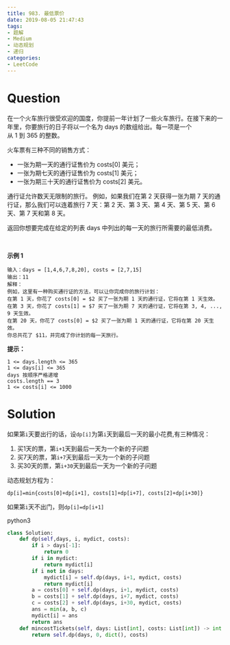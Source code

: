 ```yaml
---
title: 983. 最低票价
date: 2019-08-05 21:47:43
tags:
- 题解
- Medium
- 动态规划
- 递归
categories:
- LeetCode
---
```


# Question

在一个火车旅行很受欢迎的国度，你提前一年计划了一些火车旅行。在接下来的一年里，你要旅行的日子将以一个名为 days 的数组给出。每一项是一个从 1 到 365 的整数。

<!--more-->

火车票有三种不同的销售方式：

* 一张为期一天的通行证售价为 costs[0] 美元；
* 一张为期七天的通行证售价为 costs[1] 美元；
* 一张为期三十天的通行证售价为 costs[2] 美元。

通行证允许数天无限制的旅行。 例如，如果我们在第 2 天获得一张为期 7 天的通行证，那么我们可以连着旅行 7 天：第 2 天、第 3 天、第 4 天、第 5 天、第 6 天、第 7 天和第 8 天。

返回你想要完成在给定的列表 days 中列出的每一天的旅行所需要的最低消费。

 

**示例 1**

```
输入：days = [1,4,6,7,8,20], costs = [2,7,15]
输出：11
解释： 
例如，这里有一种购买通行证的方法，可以让你完成你的旅行计划：
在第 1 天，你花了 costs[0] = $2 买了一张为期 1 天的通行证，它将在第 1 天生效。
在第 3 天，你花了 costs[1] = $7 买了一张为期 7 天的通行证，它将在第 3, 4, ..., 9 天生效。
在第 20 天，你花了 costs[0] = $2 买了一张为期 1 天的通行证，它将在第 20 天生效。
你总共花了 $11，并完成了你计划的每一天旅行。
```

**提示：**

```
1 <= days.length <= 365
1 <= days[i] <= 365
days 按顺序严格递增
costs.length == 3
1 <= costs[i] <= 1000
```

# Solution

如果第`i`天要出行的话，设`dp[i]`为第`i`天到最后一天的最小花费,有三种情况：

1. 买1天的票，第`i+1`天到最后一天为一个新的子问题
2. 买7天的票，第`i+7`天到最后一天为一个新的子问题
2. 买30天的票，第`i+30`天到最后一天为一个新的子问题


动态规划方程为：

```
dp[i]=min{costs[0]+dp[i+1], costs[1]+dp[i+7], costs[2]+dp[i+30]}
```

如果第`i`天不出门，则`dp[i]=dp[i+1]`

python3
```Python
class Solution:
    def dp(self,days, i, mydict, costs):
        if i > days[-1]:
            return 0
        if i in mydict:
            return mydict[i]
        if i not in days:
            mydict[i] = self.dp(days, i+1, mydict, costs)
            return mydict[i]
        a = costs[0] + self.dp(days, i+1, mydict, costs)
        b = costs[1] + self.dp(days, i+7, mydict, costs)
        c = costs[2] + self.dp(days, i+30, mydict, costs)
        ans = min(a, b, c)
        mydict[i] = ans
        return ans
    def mincostTickets(self, days: List[int], costs: List[int]) -> int:
        return self.dp(days, 0, dict(), costs)
```